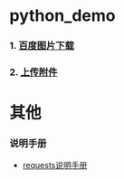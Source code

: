 # python_demo

### 1. [百度图片下载](baidu_image_download.py)
### 2. [上传附件](upload.py)

#  其他 
### 说明手册
- [requests说明手册](https://docs.python-requests.org/zh_CN/latest/index.html)



